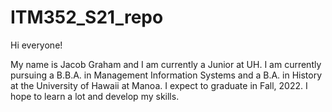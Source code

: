 # ITM352_S21_repo

Hi everyone!

My name is Jacob Graham and I am currently a Junior at UH. I am currently pursuing a B.B.A. in Management Information Systems and a B.A. in History at the University of Hawaii at Manoa. I expect to graduate in Fall, 2022. I hope to learn a lot and develop my skills.

